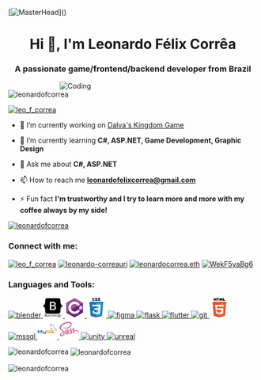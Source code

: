 [![MasterHead]([https://media.tenor.com/Cxhbf20E_EoAAAAC/banner.gif](https://2.bp.blogspot.com/-HPvsFc4GN5c/Xl6vbG1u5jI/AAAAAAAAOuo/LBRvLnDFqa4tESl64weBBCF568CTVJTAACLcBGAsYHQ/s1600/Podcast_Android_Hero_4209x1253_25%2525.gif))]()

<h1 align="center">Hi 👋, I'm Leonardo Félix Corrêa</h1>
<h3 align="center">A passionate game/frontend/backend developer from Brazil</h3>
<img align="right" alt="Coding" width="400" src="https://user-images.githubusercontent.com/19783675/259906130-5d3c8800-fb00-45d0-b9dd-7eb82f057baf.gif">

<p align="left"> <img src="https://komarev.com/ghpvc/?username=leonardofcorrea&label=Profile%20views&color=0e75b6&style=flat" alt="leonardofcorrea" /> </p>

<p align="left"> <a href="https://twitter.com/leo_f_correa" target="blank"><img src="https://img.shields.io/twitter/follow/leo_f_correa?logo=twitter&style=for-the-badge" alt="leo_f_correa" /></a> </p>

- 🔭 I’m currently working on [Dalva's Kingdom Game](https://github.com/LeonardoFCorrea/Dalvas-Kingdom)

- 🌱 I’m currently learning **C#, ASP.NET, Game Development, Graphic Design**

- 💬 Ask me about **C#, ASP.NET**

- 📫 How to reach me **leonardofelixcorrea@gmail.com**

- ⚡ Fun fact **I'm trustworthy and I try to learn more and more with my coffee always by my side!**

<p align="left"> <a href="https://github.com/ryo-ma/github-profile-trophy"><img src="https://github-profile-trophy.vercel.app/?username=leonardofcorrea" alt="leonardofcorrea" /></a> </p>

<h3 align="left">Connect with me:</h3>
<p align="left">
<a href="https://twitter.com/leo_f_correa" target="blank"><img align="center" src="https://raw.githubusercontent.com/rahuldkjain/github-profile-readme-generator/master/src/images/icons/Social/twitter.svg" alt="leo_f_correa" height="30" width="40" /></a>
<a href="https://linkedin.com/in/leonardo-correauri" target="blank"><img align="center" src="https://raw.githubusercontent.com/rahuldkjain/github-profile-readme-generator/master/src/images/icons/Social/linked-in-alt.svg" alt="leonardo-correauri" height="30" width="40" /></a>
<a href="https://instagram.com/leonardocorrea.eth" target="blank"><img align="center" src="https://raw.githubusercontent.com/rahuldkjain/github-profile-readme-generator/master/src/images/icons/Social/instagram.svg" alt="leonardocorrea.eth" height="30" width="40" /></a>
<a href="https://discord.gg/WekF5yaBg6" target="blank"><img align="center" src="https://raw.githubusercontent.com/rahuldkjain/github-profile-readme-generator/master/src/images/icons/Social/discord.svg" alt="WekF5yaBg6" height="30" width="40" /></a>
</p>

<h3 align="left">Languages and Tools:</h3>
<p align="left"> <a href="https://www.blender.org/" target="_blank" rel="noreferrer"> <img src="https://download.blender.org/branding/community/blender_community_badge_white.svg" alt="blender" width="40" height="40"/> </a> <a href="https://getbootstrap.com" target="_blank" rel="noreferrer"> <img src="https://raw.githubusercontent.com/devicons/devicon/master/icons/bootstrap/bootstrap-plain-wordmark.svg" alt="bootstrap" width="40" height="40"/> </a> <a href="https://www.w3schools.com/cs/" target="_blank" rel="noreferrer"> <img src="https://raw.githubusercontent.com/devicons/devicon/master/icons/csharp/csharp-original.svg" alt="csharp" width="40" height="40"/> </a> <a href="https://www.w3schools.com/css/" target="_blank" rel="noreferrer"> <img src="https://raw.githubusercontent.com/devicons/devicon/master/icons/css3/css3-original-wordmark.svg" alt="css3" width="40" height="40"/> </a> <a href="https://www.figma.com/" target="_blank" rel="noreferrer"> <img src="https://www.vectorlogo.zone/logos/figma/figma-icon.svg" alt="figma" width="40" height="40"/> </a> <a href="https://flask.palletsprojects.com/" target="_blank" rel="noreferrer"> <img src="https://www.vectorlogo.zone/logos/pocoo_flask/pocoo_flask-icon.svg" alt="flask" width="40" height="40"/> </a> <a href="https://flutter.dev" target="_blank" rel="noreferrer"> <img src="https://www.vectorlogo.zone/logos/flutterio/flutterio-icon.svg" alt="flutter" width="40" height="40"/> </a> <a href="https://git-scm.com/" target="_blank" rel="noreferrer"> <img src="https://www.vectorlogo.zone/logos/git-scm/git-scm-icon.svg" alt="git" width="40" height="40"/> </a> <a href="https://www.w3.org/html/" target="_blank" rel="noreferrer"> <img src="https://raw.githubusercontent.com/devicons/devicon/master/icons/html5/html5-original-wordmark.svg" alt="html5" width="40" height="40"/> </a> <a href="https://www.microsoft.com/en-us/sql-server" target="_blank" rel="noreferrer"> <img src="https://www.svgrepo.com/show/303229/microsoft-sql-server-logo.svg" alt="mssql" width="40" height="40"/> </a> <a href="https://www.mysql.com/" target="_blank" rel="noreferrer"> <img src="https://raw.githubusercontent.com/devicons/devicon/master/icons/mysql/mysql-original-wordmark.svg" alt="mysql" width="40" height="40"/> </a> <a href="https://sass-lang.com" target="_blank" rel="noreferrer"> <img src="https://raw.githubusercontent.com/devicons/devicon/master/icons/sass/sass-original.svg" alt="sass" width="40" height="40"/> </a> <a href="https://unity.com/" target="_blank" rel="noreferrer"> <img src="https://www.vectorlogo.zone/logos/unity3d/unity3d-icon.svg" alt="unity" width="40" height="40"/> </a> <a href="https://unrealengine.com/" target="_blank" rel="noreferrer"> <img src="https://raw.githubusercontent.com/kenangundogan/fontisto/036b7eca71aab1bef8e6a0518f7329f13ed62f6b/icons/svg/brand/unreal-engine.svg" alt="unreal" width="40" height="40"/> </a> </p>

<p><img align="left" src="https://github-readme-stats.vercel.app/api/top-langs?username=leonardofcorrea&show_icons=true&locale=en&layout=compact" alt="leonardofcorrea" /></p>

<p>&nbsp;<img align="center" src="https://github-readme-stats.vercel.app/api?username=leonardofcorrea&show_icons=true&locale=en" alt="leonardofcorrea" /></p>

<p><img align="center" src="https://github-readme-streak-stats.herokuapp.com/?user=leonardofcorrea&" alt="leonardofcorrea" /></p>
